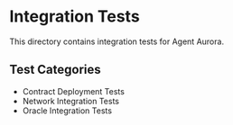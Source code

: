 # Integration Tests

This directory contains integration tests for Agent Aurora.

## Test Categories
- Contract Deployment Tests
- Network Integration Tests
- Oracle Integration Tests
